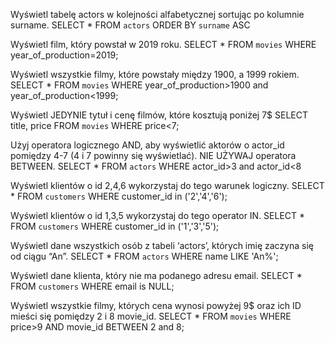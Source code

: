 Wyświetl tabelę actors w kolejności alfabetycznej sortując po kolumnie surname.
SELECT * FROM `actors` ORDER BY `surname` ASC

Wyświetl film, który powstał w 2019 roku.
SELECT * FROM `movies` WHERE year_of_production=2019;

Wyświetl wszystkie filmy, które powstały między 1900, a 1999 rokiem.
SELECT * FROM `movies` WHERE year_of_production>1900 and year_of_production<1999;

Wyświetl JEDYNIE tytuł i cenę filmów, które kosztują poniżej 7$
SELECT title, price FROM `movies` WHERE price<7;

Użyj operatora logicznego AND, aby wyświetlić aktorów o actor_id pomiędzy 4-7 (4 i 7 powinny się wyświetlać). NIE UŻYWAJ operatora BETWEEN.
SELECT * FROM `actors` WHERE actor_id>3 and actor_id<8

Wyświetl klientów o id 2,4,6 wykorzystaj do tego warunek logiczny.
SELECT * FROM `customers` WHERE customer_id in ('2','4','6');

Wyświetl klientów o id 1,3,5 wykorzystaj do tego operator IN.
SELECT * FROM `customers` WHERE customer_id in ('1','3','5');

Wyświetl dane wszystkich osób z tabeli ‘actors’, których imię zaczyna się od ciągu “An”.
SELECT * FROM `actors` WHERE name LIKE 'An%';

Wyświetl dane klienta, który nie ma podanego adresu email.
SELECT * FROM `customers` WHERE email is NULL;

Wyświetl wszystkie filmy, których cena wynosi powyżej 9$ oraz ich ID mieści się pomiędzy 2 i 8 movie_id.
SELECT * FROM `movies` WHERE price>9 AND movie_id BETWEEN 2 and 8;
